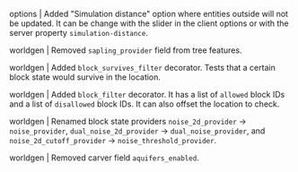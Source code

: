 options | Added "Simulation distance" option where entities outside will not be updated. It can be change with the slider in the client options or with the server property `simulation-distance`.

worldgen | Removed `sapling_provider` field from tree features.

worldgen | Added `block_survives_filter` decorator. Tests that a certain block state would survive in the location.

worldgen | Added `block_filter` decorator. It has a list of `allowed` block IDs and a list of `disallowed` block IDs. It can also offset the location to check.

worldgen | Renamed block state providers `noise_2d_provider` -> `noise_provider`, `dual_noise_2d_provider` -> `dual_noise_provider`, and `noise_2d_cutoff_provider` -> `noise_threshold_provider`.

worldgen | Removed carver field `aquifers_enabled`.
